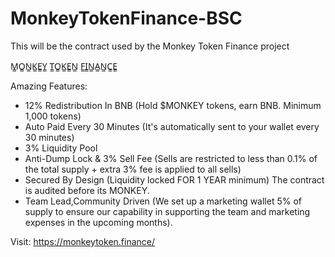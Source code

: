 # MonkeyTokenFinance-BSC
This will be the contract used by the Monkey Token Finance project


M̳O̳N̳K̳E̳Y̳ T̳O̳K̳E̳N̳ F̳I̳N̳A̳N̳C̳E̳

Amazing Features:
- 12% Redistribution In BNB (Hold $MONKEY tokens, earn BNB. Minimum 1,000 tokens)
- Auto Paid Every 30 Minutes (It's automatically sent to your wallet every 30 minutes)
- 3% Liquidity Pool 
- Anti-Dump Lock & 3% Sell Fee (Sells are restricted to less than 0.1% of the total supply + extra 3% fee is applied to all sells)
- Secured By Design (Liquidity locked FOR 1 YEAR minimum) The contract is audited before its MONKEY.
- Team Lead,Community Driven (We set up a marketing wallet 5% of supply to ensure our capability in supporting the team and marketing expenses in the upcoming months).

Visit: https://monkeytoken.finance/

